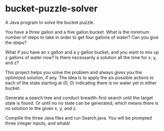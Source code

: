 # bucket-puzzle-solver
A Java program to solve the bucket puzzle.

You have a three gallon and a five gallon bucket. What is the minimum number of steps to take
in order to get four gallons of water? Can you give the steps?

What if you have an x gallon and a y gallon bucket, and you want to mix up z gallons of water now?
Is there necessarily a solution all the time for x, y, and z?

This project helps you solve the problem and always gives you the optimized solution, if any.
The idea is to apply the six possible actions to each of the state starting at (0, 0) indicating
there is no water yet in either bucket.

Generate a search tree and conduct breadth-first search until the target state is found. Or until no
no state can be generated, which means there is no solution to the given x, y, and z.

Complile the three Java files and run Search.java. You will be prompted three integer inputs, and whala!
